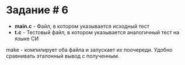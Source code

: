 # Задание # 6
- **main.c** - Файл, в котором указывается исходный тест 
- **t.c** - Тестовый файл, в котором указывается аналогичный тест на языке СИ

make - компилирует оба файла и запускает их поочереди. Удобно сравнивать эталонный вывод с полученным.
